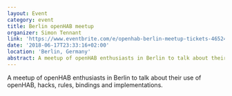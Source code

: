 ```yaml
---
layout: Event
category: event
title: Berlin openHAB meetup
organizer: Simon Tennant
link: 'https://www.eventbrite.com/e/openhab-berlin-meetup-tickets-46524204147'
date: '2018-06-17T23:33:16+02:00'
location: 'Berlin, Germany'
abstract: A meetup of openHAB enthusiasts in Berlin to talk about their use of openHAB, hacks, rules, bindings and implementations.
---
```

A meetup of openHAB enthusiasts in Berlin to talk about their use of openHAB, hacks, rules, bindings and implementations.
